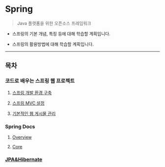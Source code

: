# Spring
> Java 플랫폼을 위한 오픈소스 프레임워크

* 스프링의 기본 개념, 특징 등에 대해 학습할 계획입니다.

* 스프링의 활용방법에 대해 학습할 계획입니다.

---

## 목차

### 코드로 배우는 스프링 웹 프로젝트
    
1. [스프링 개발 환경 구축](./코드로배우는스프링웹프로젝트/스프링_개발_환경_구축.md)

2. [스프링 MVC 설정](./코드로배우는스프링웹프로젝트/스프링_MVC_설정.md)

3. [기본적인 웹 게시물 관리](./코드로배우는스프링웹프로젝트/기본적인_웹_게시물_관리.md)

### Spring Docs

1. [Overview](./SpringDocs/Overview.md)

2. [Core](./SpringDocs/Core.md)

### [JPA&Hibernate](/./JPAHibernate.md)